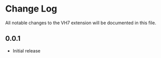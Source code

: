 # Change Log

All notable changes to the VH7 extension will be documented in this file.

## 0.0.1

- Initial release
